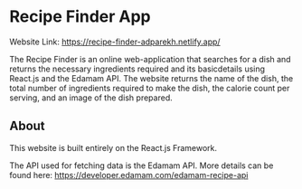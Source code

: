 # Recipe Finder App

Website Link: https://recipe-finder-adparekh.netlify.app/

The Recipe Finder is an online web-application that searches for a dish and returns the necessary ingredients required and its basicdetails using React.js and the Edamam API. The website returns the name of the dish, the total number of ingredients required to make the dish, the calorie count per serving, and an image of the dish prepared.

## About

This website is built entirely on the React.js Framework.

The API used for fetching data is the Edamam API. More details can be found here: https://developer.edamam.com/edamam-recipe-api
